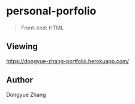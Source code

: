 # personal-porfolio

> Front-end: HTML

## Viewing

https://dongyue-zhang-portfolio.herokuapp.com/

## Author

Dongyue Zhang
